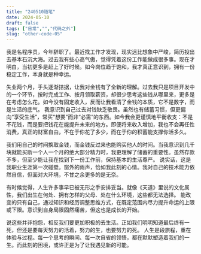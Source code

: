 ```yaml
---
title: "240510随笔"
date: 2024-05-10
draft: false
tags: ["日常","","代码之外"]
slug: "other-code-05"
---
```



我是名程序员，今年辞职了。最近找工作才发现，现实远比想象中严峻，简历投出去基本石沉大海。过去我有些心高气傲，觉得凭着这份工作能做成很多事。现在才明白，当初更多是赶上了好时候。如今岗位趋于饱和，我才真正意识到，拥有一份稳定工作，本身就是种幸运。

失业两个月，手头逐渐拮据，让我对金钱有了全新的理解。过去我只是项目开发中的一个环节，按时完成工作、按月领取薪资，却很少思考这些钱从哪里来，更多是在考虑怎么花。如今没有固定收入，反而让我看清了金钱的本质，它不是数字，而是生活的底气。
我意识到自己过去对钱缺乏敬畏。虽然也有储蓄习惯，但更偏向“享受生活”，常买“想要”而非“必需”的东西。如今我会更谨慎地平衡收支：不是不花钱，而是要把钱花在能提升未来的地方。即便将来收入增加，我也不会再任性消费，真正的财富自由，不在于你花了多少，而在于你的积蓄能支撑你活多久。

我们用自己的时间换取金钱，而金钱反过来也能购买他人的时间。当我意识到几千块就能买断一个人一个月的绝大部分精力时，我更理解了储蓄的重要性。虽然存款不多，但至少能让我在找到下一份工作前，保持基本的生活尊严。
说实话，这是我职业生涯第一次碰壁。窗外的雨声，恰如我此刻的心情。我对自己的技术能力依然自信，但面对大环境，不甘之余更多的是无奈。

有时候觉得，人生许多事早已被无形之手安排妥当。就像《天道》里说的文化属性，我们出生在何处、拥有怎样的父母、处在什么环境，这些都无法选择。
能改变的只有自己，通过知识和经历调整思维方式，在既定范围内尽力提升命运的上限或下限。意识到自身局限固然痛苦，但这也是成长的开始。

说这些并非抱怨，相反我们要更加积极的去生活。正如我们明明知道最后终有一死，但还是要每天努力的活着，努力的生，也要努力的死。
人生是段旅程，重在体验与过程。每一个思考的瞬间、每一次自省的领悟，都在默默塑造着我们的一生。而此刻的困境，或许正是为了让我遇见新的可能。